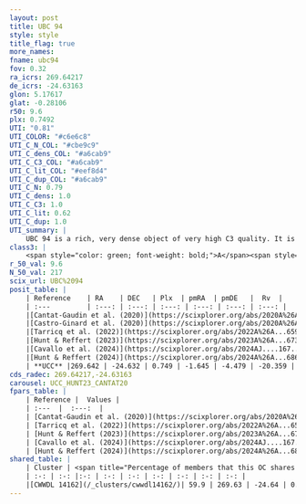 ```yaml
---
layout: post
title: UBC 94
style: style
title_flag: true
more_names: 
fname: ubc94
fov: 0.32
ra_icrs: 269.64217
de_icrs: -24.63163
glon: 5.17617
glat: -0.28106
r50: 9.6
plx: 0.7492
UTI: "0.81"
UTI_COLOR: "#c6e6c8"
UTI_C_N_COL: "#cbe9c9"
UTI_C_dens_COL: "#a6cab9"
UTI_C_C3_COL: "#a6cab9"
UTI_C_lit_COL: "#eef8d4"
UTI_C_dup_COL: "#a6cab9"
UTI_C_N: 0.79
UTI_C_dens: 1.0
UTI_C_C3: 1.0
UTI_C_lit: 0.62
UTI_C_dup: 1.0
UTI_summary: |
    UBC 94 is a rich, very dense object of very high C3 quality. It is moderately studied in the literature. This object shares a significant percentage of members with a later reported entry.
class3: |
    <span style="color: green; font-weight: bold;">A</span><span style="color: green; font-weight: bold;">A</span>
r_50_val: 9.6
N_50_val: 217
scix_url: UBC%2094
posit_table: |
    | Reference    | RA    | DEC   | Plx  | pmRA  | pmDE   |  Rv  |
    | :---         | :---: | :---: | :---: | :---: | :---: | :---: |
    |[Cantat-Gaudin et al. (2020)](https://scixplorer.org/abs/2020A%26A...640A...1C) | 269.643 | -24.646 | 0.747 | -1.652 | -4.451 | -- |
    |[Castro-Ginard et al. (2020)](https://scixplorer.org/abs/2020A%26A...635A..45C) | 269.633 | -24.636 | 0.748 | -1.659 | -4.453 | -- |
    |[Tarricq et al. (2022)](https://scixplorer.org/abs/2022A%26A...659A..59T) | 269.568 | -24.646 | 0.755 | -1.622 | -4.474 | -- |
    |[Hunt & Reffert (2023)](https://scixplorer.org/abs/2023A%26A...673A.114H) | 269.634 | -24.609 | 0.744 | -1.643 | -4.464 | -17.544 |
    |[Cavallo et al. (2024)](https://scixplorer.org/abs/2024AJ....167...12C) | 269.653 | -24.642 | 0.747 | -- | -- | -- |
    |[Hunt & Reffert (2024)](https://scixplorer.org/abs/2024A%26A...686A..42H) | 269.634 | -24.609 | 0.744 | -1.643 | -4.464 | -17.544 |
    | **UCC** |269.642 | -24.632 | 0.749 | -1.645 | -4.479 | -20.359 | 
cds_radec: 269.64217,-24.63163
carousel: UCC_HUNT23_CANTAT20
fpars_table: |
    | Reference |  Values |
    | :---  |  :---:  |
    | [Cantat-Gaudin et al. (2020)](https://scixplorer.org/abs/2020A%26A...640A...1C) | `AVNN=1.32, DMNN=10.53, AgeNN=8.45` |
    | [Tarricq et al. (2022)](https://scixplorer.org/abs/2022A%26A...659A..59T) | `Dist=1243, logAgeNN=8.5` |
    | [Hunt & Reffert (2023)](https://scixplorer.org/abs/2023A%26A...673A.114H) | `AV50=1.639, diffAV50=1.927, MOD50=10.469, logAge50=8.238` |
    | [Cavallo et al. (2024)](https://scixplorer.org/abs/2024AJ....167...12C) | `AV50=2.35, dMod50=9.97, logAge50=8.09, [Fe/H]50=-0.81` |
    | [Hunt & Reffert (2024)](https://scixplorer.org/abs/2024A%26A...686A..42H) | `MassJ=1103.84` |
shared_table: |
    | Cluster | <span title="Percentage of members that this OC shares with the ones listed">%</span>   | RA   | DEC   | Plx   | pmRA  | pmDE  | Rv | UTI |
    | :-: | :-: |:-: | :-: | :-: | :-: | :-: | :-: | :-: |
    |[CWWDL 14162](/_clusters/cwwdl14162/)| 59.9 | 269.63 | -24.64 | 0.75 | -1.65 | -4.49 | -20.49 |0.0 |
---
```

